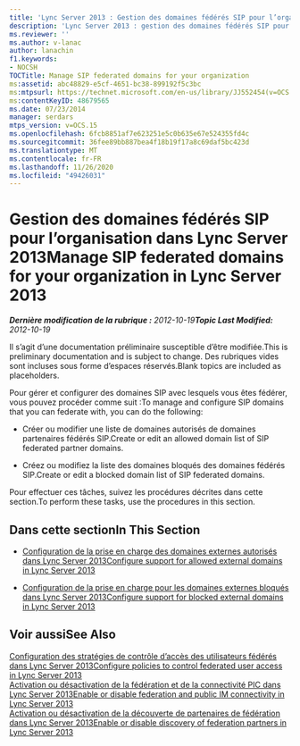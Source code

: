 ```yaml
---
title: 'Lync Server 2013 : Gestion des domaines fédérés SIP pour l’organisation'
description: 'Lync Server 2013 : gestion des domaines fédérés SIP pour votre organisation.'
ms.reviewer: ''
ms.author: v-lanac
author: lanachin
f1.keywords:
- NOCSH
TOCTitle: Manage SIP federated domains for your organization
ms:assetid: abc48829-e5cf-4651-bc38-899192f5c3bc
ms:mtpsurl: https://technet.microsoft.com/en-us/library/JJ552454(v=OCS.15)
ms:contentKeyID: 48679565
ms.date: 07/23/2014
manager: serdars
mtps_version: v=OCS.15
ms.openlocfilehash: 6fcb8851af7e623251e5c0b635e67e524355fd4c
ms.sourcegitcommit: 36fee89bb887bea4f18b19f17a8c69daf5bc423d
ms.translationtype: MT
ms.contentlocale: fr-FR
ms.lasthandoff: 11/26/2020
ms.locfileid: "49426031"
---
```

# <a name="manage-sip-federated-domains-for-your-organization-in-lync-server-2013"></a><span data-ttu-id="872dd-103">Gestion des domaines fédérés SIP pour l’organisation dans Lync Server 2013</span><span class="sxs-lookup"><span data-stu-id="872dd-103">Manage SIP federated domains for your organization in Lync Server 2013</span></span>

<div data-xmlns="http://www.w3.org/1999/xhtml">

<div class="topic" data-xmlns="http://www.w3.org/1999/xhtml" data-msxsl="urn:schemas-microsoft-com:xslt" data-cs="https://msdn.microsoft.com/">

<div data-asp="https://msdn2.microsoft.com/asp">



</div>

<div id="mainSection">

<div id="mainBody"><span data-ttu-id="872dd-104">

<span> </span></span><span class="sxs-lookup"><span data-stu-id="872dd-104">

<span> </span></span></span>

<span data-ttu-id="872dd-105">_**Dernière modification de la rubrique :** 2012-10-19_</span><span class="sxs-lookup"><span data-stu-id="872dd-105">_**Topic Last Modified:** 2012-10-19_</span></span>

<span data-ttu-id="872dd-106">Il s’agit d’une documentation préliminaire susceptible d’être modifiée.</span><span class="sxs-lookup"><span data-stu-id="872dd-106">This is preliminary documentation and is subject to change.</span></span> <span data-ttu-id="872dd-107">Des rubriques vides sont incluses sous forme d’espaces réservés.</span><span class="sxs-lookup"><span data-stu-id="872dd-107">Blank topics are included as placeholders.</span></span>

<span data-ttu-id="872dd-108">Pour gérer et configurer des domaines SIP avec lesquels vous êtes fédérer, vous pouvez procéder comme suit :</span><span class="sxs-lookup"><span data-stu-id="872dd-108">To manage and configure SIP domains that you can federate with, you can do the following:</span></span>

  - <span data-ttu-id="872dd-109">Créer ou modifier une liste de domaines autorisés de domaines partenaires fédérés SIP.</span><span class="sxs-lookup"><span data-stu-id="872dd-109">Create or edit an allowed domain list of SIP federated partner domains.</span></span>

  - <span data-ttu-id="872dd-110">Créez ou modifiez la liste des domaines bloqués des domaines fédérés SIP.</span><span class="sxs-lookup"><span data-stu-id="872dd-110">Create or edit a blocked domain list of SIP federated domains.</span></span>

<span data-ttu-id="872dd-111">Pour effectuer ces tâches, suivez les procédures décrites dans cette section.</span><span class="sxs-lookup"><span data-stu-id="872dd-111">To perform these tasks, use the procedures in this section.</span></span>

<div>

## <a name="in-this-section"></a><span data-ttu-id="872dd-112">Dans cette section</span><span class="sxs-lookup"><span data-stu-id="872dd-112">In This Section</span></span>

  - [<span data-ttu-id="872dd-113">Configuration de la prise en charge des domaines externes autorisés dans Lync Server 2013</span><span class="sxs-lookup"><span data-stu-id="872dd-113">Configure support for allowed external domains in Lync Server 2013</span></span>](lync-server-2013-configure-support-for-allowed-external-domains.md)

  - [<span data-ttu-id="872dd-114">Configuration de la prise en charge pour les domaines externes bloqués dans Lync Server 2013</span><span class="sxs-lookup"><span data-stu-id="872dd-114">Configure support for blocked external domains in Lync Server 2013</span></span>](lync-server-2013-configure-support-for-blocked-external-domains.md)

</div>

<div>

## <a name="see-also"></a><span data-ttu-id="872dd-115">Voir aussi</span><span class="sxs-lookup"><span data-stu-id="872dd-115">See Also</span></span>


[<span data-ttu-id="872dd-116">Configuration des stratégies de contrôle d’accès des utilisateurs fédérés dans Lync Server 2013</span><span class="sxs-lookup"><span data-stu-id="872dd-116">Configure policies to control federated user access in Lync Server 2013</span></span>](lync-server-2013-configure-policies-to-control-federated-user-access.md)  
[<span data-ttu-id="872dd-117">Activation ou désactivation de la fédération et de la connectivité PIC dans Lync Server 2013</span><span class="sxs-lookup"><span data-stu-id="872dd-117">Enable or disable federation and public IM connectivity in Lync Server 2013</span></span>](lync-server-2013-enable-or-disable-federation-and-public-im-connectivity.md)  
[<span data-ttu-id="872dd-118">Activation ou désactivation de la découverte de partenaires de fédération dans Lync Server 2013</span><span class="sxs-lookup"><span data-stu-id="872dd-118">Enable or disable discovery of federation partners in Lync Server 2013</span></span>](lync-server-2013-enable-or-disable-discovery-of-federation-partners.md)  
  

<span data-ttu-id="872dd-119"></div>

</div>

<span> </span>

</div>

</div>

</span><span class="sxs-lookup"><span data-stu-id="872dd-119"></div>

</div>

<span> </span>

</div>

</div>

</span></span></div>

